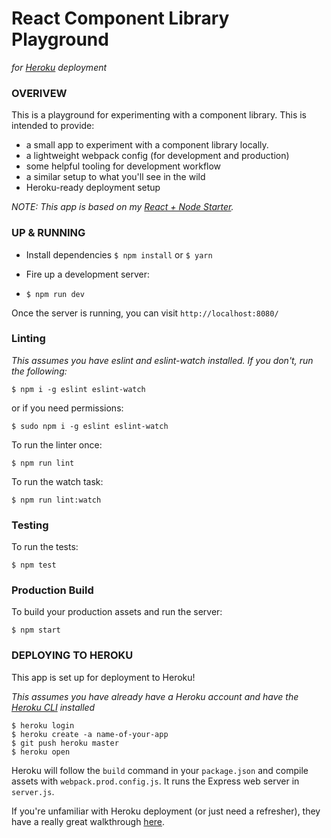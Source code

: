 # React Component Library Playground
_for [Heroku](https://www.heroku.com/) deployment_

### OVERIVEW
This is a playground for experimenting with a component library. This is intended to provide:

* a small app to experiment with a component library locally.
* a lightweight webpack config (for development and production)
* some helpful tooling for development workflow
* a similar setup to what you'll see in the wild
* Heroku-ready deployment setup

_*NOTE:* This app is based on my [React + Node Starter](https://github.com/alanbsmith/react-node-example)._

### UP & RUNNING
* Install dependencies
`$ npm install` or `$ yarn`

* Fire up a development server:
* `$ npm run dev`

Once the server is running, you can visit `http://localhost:8080/`

### Linting
_This assumes you have eslint and eslint-watch installed. If you don't, run the following:_
```
$ npm i -g eslint eslint-watch
```
or if you need permissions:
```
$ sudo npm i -g eslint eslint-watch
```

To run the linter once:
```
$ npm run lint
```

To run the watch task:
```
$ npm run lint:watch
```

### Testing

To run the tests:
```
$ npm test
```

### Production Build

To build your production assets and run the server:
```
$ npm start
```

### DEPLOYING TO HEROKU
This app is set up for deployment to Heroku!

_This assumes you have already have a Heroku account and have the [Heroku CLI](https://devcenter.heroku.com/articles/heroku-cli) installed_
```
$ heroku login
$ heroku create -a name-of-your-app
$ git push heroku master
$ heroku open
```

Heroku will follow the `build` command in your `package.json` and compile assets with `webpack.prod.config.js`. It runs the Express web server in `server.js`.

If you're unfamiliar with Heroku deployment (or just need a refresher), they have a really great walkthrough [here](https://devcenter.heroku.com/articles/getting-started-with-nodejs#introduction).
